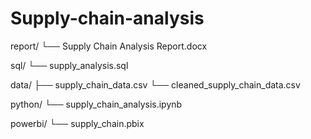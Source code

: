 # Supply-chain-analysis

report/
  └── Supply Chain Analysis Report.docx
  
sql/
  └── supply_analysis.sql
  
data/
  ├── supply_chain_data.csv
  └── cleaned_supply_chain_data.csv
  
python/
  └── supply_chain_analysis.ipynb
  
powerbi/
  └── supply_chain.pbix
